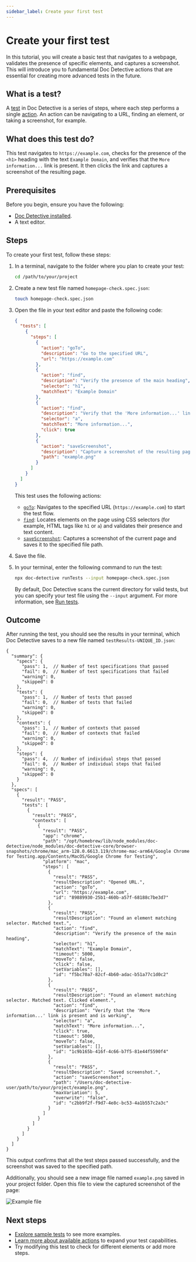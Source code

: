 ```yaml
---
sidebar_label: Create your first test
---
```


# Create your first test

In this tutorial, you will create a basic test that navigates to a webpage, validates the presence of specific elements, and captures a screenshot. This will introduce you to fundamental Doc Detective actions that are essential for creating more advanced tests in the future.

## What is a test?

A [test](/docs/get-started/tests/index.md) in Doc Detective is a series of steps, where each step performs a single [action](/docs/category/actions). An action can be navigating to a URL, finding an element, or taking a screenshot, for example.

## What does this test do?

This test navigates to `https://example.com`, checks for the presence of the `<h1>` heading with the text `Example Domain`, and verifies that the `More information...` link is present. It then clicks the link and captures a screenshot of the resulting page.

## Prerequisites

Before you begin, ensure you have the following:

- [Doc Detective installed](/docs/get-started/installation.md).
- A text editor.

## Steps

To create your first test, follow these steps:

1. In a terminal, navigate to the folder where you plan to create your test:

   ```bash
   cd /path/to/your/project
   ```

2. Create a new test file named `homepage-check.spec.json`:

   ```bash
   touch homepage-check.spec.json
   ```

3. Open the file in your text editor and paste the following code:

   ```json title="homepage-check.spec.json"
   {
     "tests": [
       {
         "steps": [
           {
             "action": "goTo",
             "description": "Go to the specified URL",
             "url": "https://example.com"
           },
           {
             "action": "find",
             "description": "Verify the presence of the main heading",
             "selector": "h1",
             "matchText": "Example Domain"
           },
           {
             "action": "find",
             "description": "Verify that the 'More information...' link is present and working",
             "selector": "a",
             "matchText": "More information...",
             "click": true
           },
           {
             "action": "saveScreenshot",
             "description": "Capture a screenshot of the resulting page",
             "path": "example.png"
           }
         ]
       }
     ]
   }
   ```

   This test uses the following actions:

   - [`goTo`](/docs/get-started/actions/goTo.md): Navigates to the specified URL (`https://example.com`) to start the test flow.
   - [`find`](/docs/get-started/actions/find.md): Locates elements on the page using CSS selectors (for example, HTML tags like `h1` or `a`) and validates their presence and text content.
   - [`saveScreenshot`](/docs/get-started/actions/saveScreenshot.md): Captures a screenshot of the current page and saves it to the specified file path.

4. Save the file.

5. In your terminal, enter the following command to run the test:

   ```bash
   npx doc-detective runTests --input homepage-check.spec.json
   ```

   By default, Doc Detective scans the current directory for valid tests, but you can specify your test file using the `--input` argument. For more information, see [Run tests](/docs/get-started/sample-tests.md#run-tests).

## Outcome

After running the test, you should see the results in your terminal, which Doc Detective saves to a new file named `testResults-UNIQUE_ID.json`:

```text title="testResults-UNIQUE_ID.json"
{
  "summary": {
    "specs": {
      "pass": 1,  // Number of test specifications that passed
      "fail": 0,  // Number of test specifications that failed
      "warning": 0,
      "skipped": 0
    },
    "tests": {
      "pass": 1,  // Number of tests that passed
      "fail": 0,  // Number of tests that failed
      "warning": 0,
      "skipped": 0
    },
    "contexts": {
      "pass": 1,  // Number of contexts that passed
      "fail": 0,  // Number of contexts that failed
      "warning": 0,
      "skipped": 0
    },
    "steps": {
      "pass": 4,  // Number of individual steps that passed
      "fail": 0,  // Number of individual steps that failed
      "warning": 0,
      "skipped": 0
    }
  },
  "specs": [
    {
      "result": "PASS",
      "tests": [
        {
          "result": "PASS",
          "contexts": [
            {
              "result": "PASS",
              "app": "chrome",
              "path": "/opt/homebrew/lib/node_modules/doc-detective/node_modules/doc-detective-core/browser-snapshots/chrome/mac_arm-128.0.6613.119/chrome-mac-arm64/Google Chrome for Testing.app/Contents/MacOS/Google Chrome for Testing",
              "platform": "mac",
              "steps": [
                {
                  "result": "PASS",
                  "resultDescription": "Opened URL.",
                  "action": "goTo",
                  "url": "https://example.com",
                  "id": "89889930-25b1-460b-a57f-68188c7be3d7"
                },
                {
                  "result": "PASS",
                  "resultDescription": "Found an element matching selector. Matched text.",
                  "action": "find",
                  "description": "Verify the presence of the main heading",
                  "selector": "h1",
                  "matchText": "Example Domain",
                  "timeout": 5000,
                  "moveTo": false,
                  "click": false,
                  "setVariables": [],
                  "id": "f5bc70a7-82cf-4b60-adac-b51a77c1d0c2"
                },
                {
                  "result": "PASS",
                  "resultDescription": "Found an element matching selector. Matched text. Clicked element.",
                  "action": "find",
                  "description": "Verify that the 'More information...' link is present and is working",
                  "selector": "a",
                  "matchText": "More information...",
                  "click": true,
                  "timeout": 5000,
                  "moveTo": false,
                  "setVariables": [],
                  "id": "1c9b165b-416f-4c66-b7f5-81e44f5590f4"
                },
                {
                  "result": "PASS",
                  "resultDescription": "Saved screenshot.",
                  "action": "saveScreenshot",
                  "path": "/Users/doc-detective-user/path/to/your/project/example.png",
                  "maxVariation": 5,
                  "overwrite": "false",
                  "id": "c2bb9f2f-f9d7-4e8c-bc53-4a1b557c2a3c"
                }
              ]
            }
          ]
        }
      ]
    }
  ]
}
```

This output confirms that all the test steps passed successfully, and the screenshot was saved to the specified path.

Additionally, you should see a new image file named `example.png` saved in your project folder. Open this file to view the captured screenshot of the page:

![Example file](/img/create-your-first-test/example.png)

## Next steps

- [Explore sample tests](/docs/get-started/sample-tests) to see more examples.
- [Learn more about available actions](/docs/category/actions) to expand your test capabilities.
- Try modifying this test to check for different elements or add more steps.
